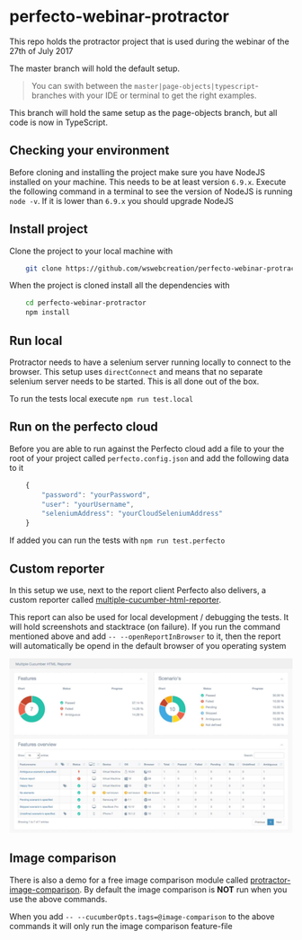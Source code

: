 # perfecto-webinar-protractor
This repo holds the protractor project that is used during the webinar of the 27th of July 2017

The master branch will hold the default setup.

> You can swith between the `master|page-objects|typescript`-branches with your IDE or terminal to get the right examples. 

This branch will hold the same setup as the page-objects branch, but all code is now in TypeScript.

## Checking your environment
Before cloning and installing the project make sure you have NodeJS installed on your machine. This needs to be at least version `6.9.x`.
Execute the following command in a terminal to see the version of NodeJS is running `node -v`. If it is lower than `6.9.x` you should upgrade NodeJS


## Install project
Clone the project to your local machine with 

```bash
    git clone https://github.com/wswebcreation/perfecto-webinar-protractor.git
```

When the project is cloned install all the dependencies with

```bash
    cd perfecto-webinar-protractor
    npm install
```

## Run local
Protractor needs to have a selenium server running locally to connect to the browser. This setup uses `directConnect` and means that no separate selenium server needs to be started. This is all done out of the box.
 
To run the tests local execute `npm run test.local`

## Run on the perfecto cloud
Before you are able to run against the Perfecto cloud add a file to your the root of your project called `perfecto.config.json` and add the following data to it

```javascript
    {
        "password": "yourPassword",
        "user": "yourUsername",
        "seleniumAddress": "yourCloudSeleniumAddress"
    }
```

If added you can run the tests with `npm run test.perfecto`

## Custom reporter
In this setup we use, next to the report client Perfecto also delivers, a custom reporter called [multiple-cucumber-html-reporter](https://github.com/wswebcreation/multiple-cucumber-html-reporter). 

This report can also be used for local development / debugging the tests. It will hold screenshots and stacktrace (on failure). If you run the command mentioned above and add `-- --openReportInBrowser` to it, then the report will automatically be opend in the default browser of you operating system

![Snapshot - Custom reporter](./assets/custom-reporter.jpg "Snapshot - Custom reporter")

## Image comparison
There is also a demo for a free image comparison module called [protractor-image-comparison](https://github.com/wswebcreation/protractor-image-comparison). By default the image comparison is **NOT** run when you use the above commands.

When you add `-- --cucumberOpts.tags=@image-comparison` to the above commands it will only run the image comparison feature-file